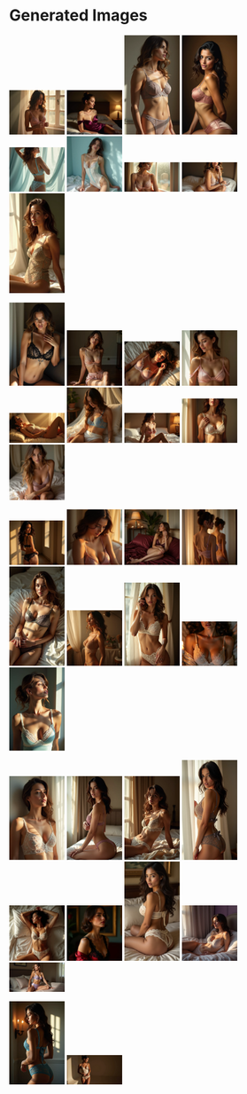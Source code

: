 # Generated Images



<img src="2025_06_23_01.webp" width="100"/> <img src="2025_06_23_02.webp" width="100"/> <img src="2025_06_23_03.webp" width="100"/> <img src="2025_06_23_04.webp" width="100"/> <img src="2025_06_23_05.webp" width="100"/> <img src="2025_06_23_06.webp" width="100"/> <img src="2025_06_23_07.webp" width="100"/> <img src="2025_06_23_08.webp" width="100"/> <img src="2025_06_23_09.webp" width="100"/>

<img src="2025_06_23_10.webp" width="100"/> <img src="2025_06_23_11.webp" width="100"/> <img src="2025_06_23_12.webp" width="100"/> <img src="2025_06_23_13.webp" width="100"/> <img src="2025_06_23_14.webp" width="100"/> <img src="2025_06_23_15.webp" width="100"/> <img src="2025_06_23_16.webp" width="100"/> <img src="2025_06_23_17.webp" width="100"/> <img src="2025_06_23_18.webp" width="100"/>

<img src="2025_06_23_19.webp" width="100"/> <img src="2025_06_23_20.webp" width="100"/> <img src="2025_06_23_21.webp" width="100"/> <img src="2025_06_23_22.webp" width="100"/> <img src="2025_06_23_23.webp" width="100"/> <img src="2025_06_23_24.webp" width="100"/> <img src="2025_06_23_25.webp" width="100"/> <img src="2025_06_23_26.webp" width="100"/> <img src="2025_06_23_27.webp" width="100"/>

<img src="2025_06_23_28.webp" width="100"/> <img src="2025_06_23_29.webp" width="100"/> <img src="2025_06_23_30.webp" width="100"/> <img src="2025_06_23_31.webp" width="100"/> <img src="2025_06_23_32.webp" width="100"/> <img src="2025_06_23_33.webp" width="100"/> <img src="2025_06_23_34.webp" width="100"/> <img src="2025_06_23_35.webp" width="100"/> <img src="2025_06_23_36.webp" width="100"/>

<img src="2025_06_23_37.webp" width="100"/> <img src="2025_06_23_38.webp" width="100"/>